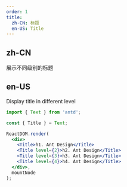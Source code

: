 ```yaml
---
order: 1
title:
  zh-CN: 标题
  en-US: Title
---
```


## zh-CN

展示不同级别的标题

## en-US

Display title in different level

```jsx
import { Text } from 'antd';

const { Title } = Text;

ReactDOM.render(
  <div>
    <Title>h1. Ant Design</Title>
    <Title level={2}>h2. Ant Design</Title>
    <Title level={3}>h3. Ant Design</Title>
    <Title level={4}>h4. Ant Design</Title>
  </div>,
  mountNode
);
```
